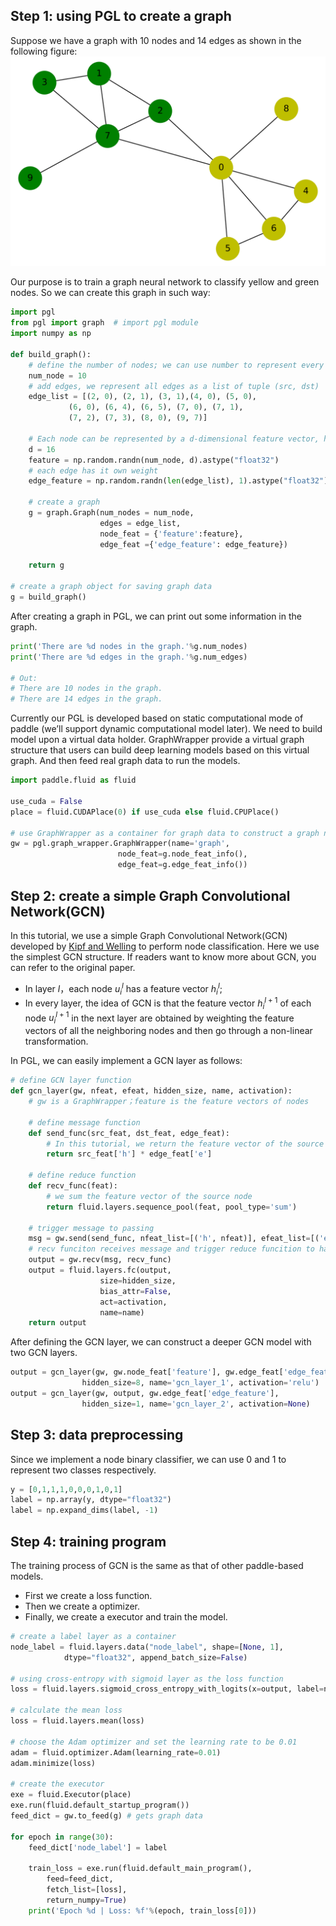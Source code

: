 ## Step 1: using PGL to create a graph 
Suppose we have a graph with 10 nodes and 14 edges as shown in the following figure:
![A simple graph](../_static/quick_start_graph.png)

Our purpose is to train a graph neural network to classify yellow and green nodes. So we can create this graph in such way:
```python
import pgl
from pgl import graph  # import pgl module
import numpy as np

def build_graph():
    # define the number of nodes; we can use number to represent every node
    num_node = 10
    # add edges, we represent all edges as a list of tuple (src, dst)
    edge_list = [(2, 0), (2, 1), (3, 1),(4, 0), (5, 0), 
             (6, 0), (6, 4), (6, 5), (7, 0), (7, 1),
             (7, 2), (7, 3), (8, 0), (9, 7)]

    # Each node can be represented by a d-dimensional feature vector, here for simple, the feature vectors are randomly generated.
    d = 16
    feature = np.random.randn(num_node, d).astype("float32")
    # each edge has it own weight
    edge_feature = np.random.randn(len(edge_list), 1).astype("float32")
    
    # create a graph
    g = graph.Graph(num_nodes = num_node,
                    edges = edge_list, 
                    node_feat = {'feature':feature}, 
                    edge_feat ={'edge_feature': edge_feature})

    return g

# create a graph object for saving graph data
g = build_graph()
```
After creating a graph in PGL, we can print out some information in the graph.

```python
print('There are %d nodes in the graph.'%g.num_nodes)
print('There are %d edges in the graph.'%g.num_edges)

# Out:
# There are 10 nodes in the graph.
# There are 14 edges in the graph. 
```

Currently our PGL is developed based on static computational mode of paddle (we’ll support dynamic computational model later). We need to build model upon a virtual data holder. GraphWrapper provide a virtual graph structure that users can build deep learning models based on this virtual graph. And then feed real graph data to run the models.
```python
import paddle.fluid as fluid

use_cuda = False  
place = fluid.CUDAPlace(0) if use_cuda else fluid.CPUPlace()

# use GraphWrapper as a container for graph data to construct a graph neural network
gw = pgl.graph_wrapper.GraphWrapper(name='graph',
                        node_feat=g.node_feat_info(), 
                        edge_feat=g.edge_feat_info())
```

## Step 2: create a simple Graph Convolutional Network(GCN)

In this tutorial, we use a simple Graph Convolutional Network(GCN) developed by [Kipf and Welling](https://arxiv.org/abs/1609.02907) to perform node classification. Here we use the simplest GCN structure. If readers want to know more about GCN, you can refer to the original paper.

* In layer $l$，each node $u_i^l$ has a feature vector $h_i^l$;
* In every layer,  the idea of GCN is that the feature vector $h_i^{l+1}$ of each node $u_i^{l+1}$ in the next layer are obtained by weighting the feature vectors of all the neighboring nodes and then go through a non-linear transformation.  

In PGL, we can easily implement a GCN layer as follows:
```python
# define GCN layer function
def gcn_layer(gw, nfeat, efeat, hidden_size, name, activation):
    # gw is a GraphWrapper；feature is the feature vectors of nodes
    
    # define message function
    def send_func(src_feat, dst_feat, edge_feat): 
        # In this tutorial, we return the feature vector of the source node as message
        return src_feat['h'] * edge_feat['e']

    # define reduce function
    def recv_func(feat):
        # we sum the feature vector of the source node
        return fluid.layers.sequence_pool(feat, pool_type='sum')

    # trigger message to passing
    msg = gw.send(send_func, nfeat_list=[('h', nfeat)], efeat_list=[('e', efeat)])
    # recv funciton receives message and trigger reduce funcition to handle message 
    output = gw.recv(msg, recv_func)
    output = fluid.layers.fc(output,
                    size=hidden_size,
                    bias_attr=False,
                    act=activation,
                    name=name)
    return output
```
After defining the GCN layer, we can construct a deeper GCN model with two GCN layers.
```python
output = gcn_layer(gw, gw.node_feat['feature'], gw.edge_feat['edge_feature'],
                hidden_size=8, name='gcn_layer_1', activation='relu')
output = gcn_layer(gw, output, gw.edge_feat['edge_feature'],
                hidden_size=1, name='gcn_layer_2', activation=None)
```

## Step 3:  data preprocessing
Since we implement a node binary classifier, we can use 0 and 1 to represent two classes respectively.
```python 
y = [0,1,1,1,0,0,0,1,0,1]
label = np.array(y, dtype="float32")
label = np.expand_dims(label, -1)
```

## Step 4:  training program
The training process of GCN is the same as that of other paddle-based models.

- First we create a loss function. 
- Then we create a optimizer.
- Finally, we create a executor and train the model. 

```python
# create a label layer as a container 
node_label = fluid.layers.data("node_label", shape=[None, 1],
            dtype="float32", append_batch_size=False)

# using cross-entropy with sigmoid layer as the loss function
loss = fluid.layers.sigmoid_cross_entropy_with_logits(x=output, label=node_label)

# calculate the mean loss
loss = fluid.layers.mean(loss)

# choose the Adam optimizer and set the learning rate to be 0.01
adam = fluid.optimizer.Adam(learning_rate=0.01)
adam.minimize(loss)

# create the executor 
exe = fluid.Executor(place)
exe.run(fluid.default_startup_program())
feed_dict = gw.to_feed(g) # gets graph data

for epoch in range(30):
    feed_dict['node_label'] = label
    
    train_loss = exe.run(fluid.default_main_program(),
        feed=feed_dict,
        fetch_list=[loss],
        return_numpy=True)
    print('Epoch %d | Loss: %f'%(epoch, train_loss[0]))
```
